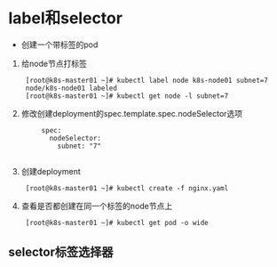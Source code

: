 # label和selector

- 创建一个带标签的pod

1. 给node节点打标签

   ```
    [root@k8s-master01 ~]# kubectl label node k8s-node01 subnet=7
    node/k8s-node01 labeled
    [root@k8s-master01 ~]# kubectl get node -l subnet=7
   ```

2. 修改创建deployment的spec.template.spec.nodeSelector选项

   ```
        spec:
          nodeSelector:
            subnet: "7"
    
   ```

3. 创建deployment

   ```
    [root@k8s-master01 ~]# kubectl create -f nginx.yaml
   ```

4. 查看是否都创建在同一个标签的node节点上

   ```
    [root@k8s-master01 ~]# kubectl get pod -o wide
   ```

   

## selector标签选择器

